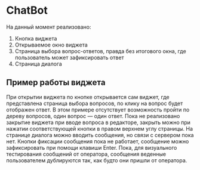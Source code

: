 # ChatBot

На данный момент реализовано:
1. Кнопка виджета
1. Открываемое окно виджета
1. Страница выбора вопрос-ответов, правда без итогового окна, где пользователь может зафиксировать ответ
1. Страница диалога

## Пример работы виджета

При открытии виджета по кнопке открывается сам виджет, где представлена страница
выбора вопросов, по клику на вопрос будет отображен ответ. В этом примере
отсутствует возможность пройти по дереву вопросов, один вопрос — один ответ.
Пока не реализовано закрытие виджета при вводе вопроса в редакторе, закрыть можно
при нажатии соответствующей кнопки в правом верхнем углу страницы.
На странице диалога можно вводить сообщения, но связи с сервером пока нет.
Кнопки фиксации сообщения пока не работает, сообщение можно зафиксировать 
при помощи клавиши Enter. Пока, для визуального тестирования сообщений от оператора,
сообщения веденные пользователем дублируются так, как будто они пришли от оператора.

